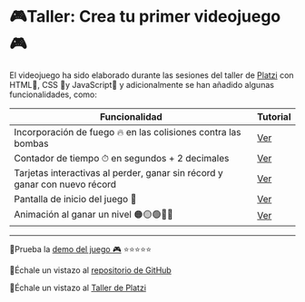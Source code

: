 # 🎮Taller: Crea  tu primer videojuego 🎮
El videojuego ha sido elaborado durante las sesiones del taller de [Platzi](https://platzi.com) con  HTML🧡, CSS 💙y JavaScript💛 y adicionalmente se han añadido algunas funcionalidades, como:

|Funcionalidad               |Tutorial                                                |
|----------------|-------------------------------|
|Incorporación de fuego 🔥 en las colisiones contra las bombas |[Ver](https://platzi.com/tutoriales/3573-javascript-practico-videojuegos/25269-como-incorporar-fuego-en-las-colisiones-del-juego/)       |
|Contador de tiempo ⏱ en segundos + 2 decimales|[Ver](https://platzi.com/tutoriales/3573-javascript-practico-videojuegos/25349-como-incorporar-un-contador-de-tiempo-en-tu-juego-en-vivo-utilizando-setinterval-y-clearinterval/)        |
|Tarjetas interactivas al perder, ganar sin récord y ganar con nuevo récord|[Ver](https://platzi.com/tutoriales/3573-javascript-practico-videojuegos/25442-oportunidad-de-mejora-tarjetas-de-mensajes-al-ganar-y-perder-el-juego/)     
|Pantalla de inicio del juego 🤠|[Ver](https://platzi.com/tutoriales/3573-javascript-practico-videojuegos/25462-oportunidad-de-mejora-2-pantalla-de-inicio-del-juego/)    
|Animación al ganar un nivel 🟠🟡🟢🔵🔴|[Ver](https://platzi.com/tutoriales/3573-javascript-practico-videojuegos/25539-reto-1-como-agregar-una-animacion-al-ganar-cada-nivel-del-juego-utilizaremos-setinterval-settimeout-y-classname/)    

_________

📌Prueba la [demo del juego 🎮](https://raulsr92.github.io/TalleJavaScript-Videojuegos/) ⭐⭐⭐⭐⭐

📌Échale un vistazo al [repositorio de GitHub](https://github.com/raulsr92/TalleJavaScript-Videojuegos/)  

📌Échale un vistazo al [Taller de Platzi](https://platzi.com/cursos/javascript-practico-videojuegos/)  

